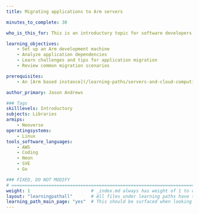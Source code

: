 ```yaml
---
title: Migrating applications to Arm servers

minutes_to_complete: 30

who_is_this_for: This is an introductory topic for software developers looking to migrate applications to Arm servers.

learning_objectives:
    - Set up an Arm development machine
    - Analyze application dependencies
    - Learn challenges and tips for application migration
    - Review common migration scenarios

prerequisites:
    - An [Arm based instance](/learning-paths/servers-and-cloud-computing/csp/) from a cloud service provider.

author_primary: Jason Andrews

### Tags
skilllevels: Introductory
subjects: Libraries
armips:
    - Neoverse
operatingsystems:
    - Linux
tools_software_languages:
    - AWS
    - Coding
    - Neon
    - SVE
    - Go

### FIXED, DO NOT MODIFY
# ================================================================================
weight: 1                       # _index.md always has weight of 1 to order correctly
layout: "learningpathall"       # All files under learning paths have this same wrapper
learning_path_main_page: "yes"  # This should be surfaced when looking for related content. Only set for _index.md of learning path content.
---
```

